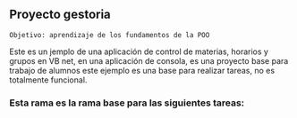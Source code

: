 ## Proyecto gestoria
```
Objetivo: aprendizaje de los fundamentos de la POO
```
Este es un jemplo de una aplicación de control de materias, horarios y grupos en VB net, en una aplicación de consola, es una proyecto base para trabajo de alumnos
este ejemplo es una base para realizar tareas, no es totalmente funcional.

### Esta rama es la rama base para las siguientes tareas: 

